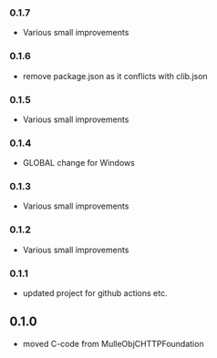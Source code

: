 ### 0.1.7

* Various small improvements

### 0.1.6

* remove package.json as it conflicts with clib.json

### 0.1.5

* Various small improvements

### 0.1.4

* GLOBAL change for Windows

### 0.1.3

* Various small improvements

### 0.1.2

* Various small improvements

### 0.1.1

* updated project for github actions etc.

## 0.1.0

* moved C-code from MulleObjCHTTPFoundation
